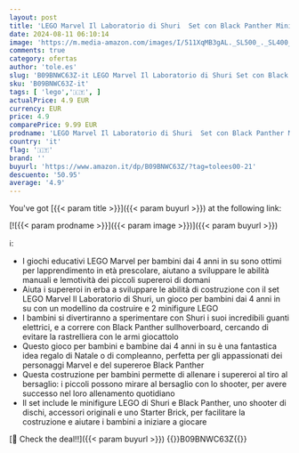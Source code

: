 ```yaml
---
layout: post
title: 'LEGO Marvel Il Laboratorio di Shuri  Set con Black Panther Minifigure Supereroe  Giochi per Bambini e Bambine dai 4 Anni  Idee Regalo 76212'
date: 2024-08-11 06:10:14
image: 'https://m.media-amazon.com/images/I/511XqMB3gAL._SL500_._SL400_.jpg'
comments: true
category: ofertas
author: 'tole.es'
slug: 'B09BNWC63Z-it LEGO Marvel Il Laboratorio di Shuri Set con Black Panther...'
sku: 'B09BNWC63Z-it'
tags: [ 'lego','🇮🇹', ]
actualPrice: 4.9 EUR
currency: EUR
price: 4.9
comparePrice: 9.99 EUR
prodname: 'LEGO Marvel Il Laboratorio di Shuri  Set con Black Panther Minifigure Supereroe  Giochi per Bambini e Bambine dai 4 Anni  Idee Regalo 76212'
country: 'it'
flag: '🇮🇹'
brand: ''
buyurl: 'https://www.amazon.it/dp/B09BNWC63Z/?tag=tolees00-21'
descuento: '50.95'
average: '4.9'
---
```


You've got [{{< param title >}}]({{< param buyurl >}}) at the following link:

[![{{< param prodname >}}]({{< param image >}})]({{< param buyurl >}})

ℹ️:

- I giochi educativi LEGO Marvel per bambini dai 4 anni in su sono ottimi per lapprendimento in età prescolare, aiutano a sviluppare le abilità manuali e lemotività dei piccoli supereroi di domani
- Aiuta i supereroi in erba a sviluppare le abilità di costruzione con il set LEGO Marvel Il Laboratorio di Shuri, un gioco per bambini dai 4 anni in su con un modellino da costruire e 2 minifigure LEGO
- I bambini si divertiranno a sperimentare con Shuri i suoi incredibili guanti elettrici, e a correre con Black Panther sullhoverboard, cercando di evitare la rastrelliera con le armi giocattolo
- Questo gioco per bambini e bambine dai 4 anni in su è una fantastica idea regalo di Natale o di compleanno, perfetta per gli appassionati dei personaggi Marvel e del supereroe Black Panther
- Questa costruzione per bambini permette di allenare i supereroi al tiro al bersaglio: i piccoli possono mirare al bersaglio con lo shooter, per avere successo nel loro allenamento quotidiano
- Il set include le minifigure LEGO di Shuri e Black Panther, uno shooter di dischi, accessori originali e uno Starter Brick, per facilitare la costruzione e aiutare i bambini a iniziare a giocare

[🛒 Check the deal!!]({{< param buyurl >}})
{{<world>}}B09BNWC63Z{{</world>}}
